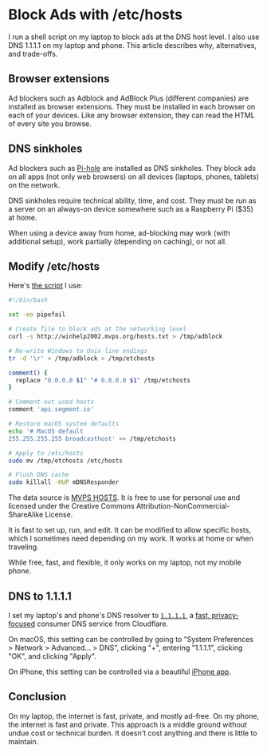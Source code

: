 # Block Ads with /etc/hosts

I run a shell script on my laptop to block ads at the DNS host level.
I also use DNS 1.1.1.1 on my laptop and phone.
This article describes why, alternatives, and trade-offs.

## Browser extensions

Ad blockers such as Adblock and AdBlock Plus (different companies)
are installed as browser extensions.
They must be installed in each browser on each of your devices.
Like any browser extension,
they can read the HTML of every site you browse.

## DNS sinkholes

Ad blockers such as [Pi-hole](https://pi-hole.net/)
are installed as DNS sinkholes.
They block ads on all apps (not only web browsers)
on all devices (laptops, phones, tablets) on the network.

DNS sinkholes require technical ability, time, and cost.
They must be run as a server on an always-on device somewhere
such as a Raspberry Pi ($35) at home.

When using a device away from home,
ad-blocking may work (with additional setup),
work partially (depending on caching),
or not all.

## Modify /etc/hosts

Here's [the script](https://github.com/croaky/laptop/blob/master/bin/adblock)
I use:

```bash
#!/bin/bash

set -eo pipefail

# Create file to block ads at the networking level
curl -s http://winhelp2002.mvps.org/hosts.txt > /tmp/adblock

# Re-write Windows to Unix line endings
tr -d '\r' < /tmp/adblock > /tmp/etchosts

comment() {
  replace "0.0.0.0 $1" "# 0.0.0.0 $1" /tmp/etchosts
}

# Comment-out used hosts
comment 'api.segment.io'

# Restore macOS system defaults
echo '# MacOS default
255.255.255.255 broadcasthost' >> /tmp/etchosts

# Apply to /etc/hosts
sudo mv /tmp/etchosts /etc/hosts

# Flush DNS cache
sudo killall -HUP mDNSResponder
```

The data source is [MVPS HOSTS](http://winhelp2002.mvps.org/hosts.txt).
It is free to use for personal use and licensed under
the Creative Commons Attribution-NonCommercial-ShareAlike License.

It is fast to set up, run, and edit.
It can be modified to allow specific hosts,
which I sometimes need depending on my work.
It works at home or when traveling.

While free, fast, and flexible, it only works on my laptop, not my mobile phone.

## DNS to 1.1.1.1

I set my laptop's and phone's DNS resolver to [`1.1.1.1`](https://1.1.1.1),
a [fast, privacy-focused](https://blog.cloudflare.com/announcing-1111/)
consumer DNS service from Cloudflare.

On macOS, this setting can be controlled by going to
"System Preferences > Network > Advanced... > DNS",
clicking "+", entering "1.1.1.1", clicking "OK",
and clicking "Apply".

On iPhone, this setting can be controlled via a beautiful
[iPhone app](https://apps.apple.com/us/app/1-1-1-1-faster-internet/id1423538627).

## Conclusion

On my laptop, the internet is fast, private, and mostly ad-free.
On my phone, the internet is fast and private.
This approach is a middle ground without undue cost or technical burden.
It doesn't cost anything and there is little to maintain.
